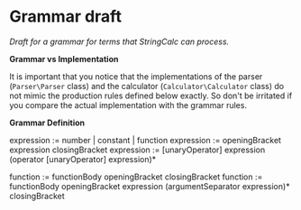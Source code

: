 Grammar draft
==

_Draft for a grammar for terms that StringCalc can process._

**Grammar vs Implementation**

It is important that you notice that the implementations of the 
parser (`Parser\Parser` class) and the calculator (`Calculator\Calculator` class) 
do not mimic the production rules defined below exactly.
So don't be irritated if you compare the actual implementation with the
grammar rules.

**Grammar Definition**

expression := number | constant | function
expression := openingBracket expression closingBracket
expression := [unaryOperator] expression (operator [unaryOperator] expression)*

function := functionBody openingBracket closingBracket
function := functionBody openingBracket expression (argumentSeparator expression)* closingBracket





